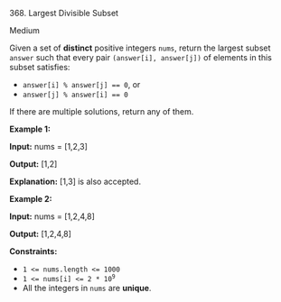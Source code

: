 ﻿368\. Largest Divisible Subset

Medium

Given a set of **distinct** positive integers `nums`, return the largest subset `answer` such that every pair `(answer[i], answer[j])` of elements in this subset satisfies:

*   `answer[i] % answer[j] == 0`, or
*   `answer[j] % answer[i] == 0`

If there are multiple solutions, return any of them.

**Example 1:**

**Input:** nums = \[1,2,3\]

**Output:** \[1,2\]

**Explanation:** \[1,3\] is also accepted.

**Example 2:**

**Input:** nums = \[1,2,4,8\]

**Output:** \[1,2,4,8\]

**Constraints:**

*   `1 <= nums.length <= 1000`
*   <code>1 <= nums[i] <= 2 * 10<sup>9</sup></code>
*   All the integers in `nums` are **unique**.
